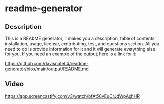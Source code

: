 # readme-generator

## Description
This is a README generator, it makes you a description, table of contents, installation, usage, license, contributing, test, and questions section. All you need to do is provide information for it and it will generate everything else for you.
If you need an example of the output, here is a link for it:

https://github.com/davisnate04/readme-generator/blob/main/output/README.md

## Video

https://app.screencastify.com/v3/watch/bfAt50vEuCrJdWpAghHR
